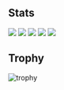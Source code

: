 ## Stats
![](http://github-profile-summary-cards.vercel.app/api/cards/profile-details?username=kaneda05&theme=gruvbox)
![](http://github-profile-summary-cards.vercel.app/api/cards/repos-per-language?username=kaneda05&theme=gruvbox)
![](http://github-profile-summary-cards.vercel.app/api/cards/most-commit-language?username=kaneda05&theme=gruvbox)
![](http://github-profile-summary-cards.vercel.app/api/cards/stats?username=kaneda05&theme=gruvbox)
![](http://github-profile-summary-cards.vercel.app/api/cards/productive-time?username=kaneda05&theme=gruvbox&utcOffset=9)

## Trophy
![trophy](https://github-profile-trophy.vercel.app/?username=kaneda05&theme=gruvbox)


